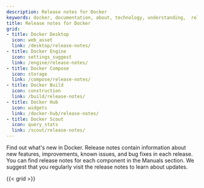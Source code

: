 ```yaml
---
description: Release notes for Docker
keywords: docker, documentation, about, technology, understanding,  release, scout, desktop, hub, compose, build, engine
title: Release notes for Docker
grid:
- title: Docker Desktop
  icon: web_asset
  link: /desktop/release-notes/
- title: Docker Engine
  icon: settings_suggest
  link: /engine/release-notes/
- title: Docker Compose
  icon: storage
  link: /compose/release-notes/
- title: Docker Build
  icon: construction
  link: /build/release-notes/
- title: Docker Hub
  icon: widgets
  link: /docker-hub/release-notes/
- title: Docker Scout
  icon: query_stats
  link: /scout/release-notes/
---
```


Find out what's new in Docker. Release notes contain information about new
features, improvements, known issues, and bug fixes in each release. You can
find release notes for each component in the Manuals section. We suggest
that you regularly visit the release notes to learn about updates.

{{< grid >}}
